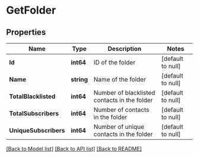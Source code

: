 # GetFolder

## Properties
Name | Type | Description | Notes
------------ | ------------- | ------------- | -------------
**Id** | **int64** | ID of the folder | [default to null]
**Name** | **string** | Name of the folder | [default to null]
**TotalBlacklisted** | **int64** | Number of blacklisted contacts in the folder | [default to null]
**TotalSubscribers** | **int64** | Number of contacts in the folder | [default to null]
**UniqueSubscribers** | **int64** | Number of unique contacts in the folder | [default to null]

[[Back to Model list]](../README.md#documentation-for-models) [[Back to API list]](../README.md#documentation-for-api-endpoints) [[Back to README]](../README.md)

